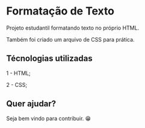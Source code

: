 # Formatação de Texto

Projeto estudantil formatando texto no próprio HTML.

Também foi criado um arquivo de CSS para prática.

## Técnologias utilizadas

1 - HTML;

2 - CSS;

## Quer ajudar?

Seja bem vindo para contribuir. 😁
